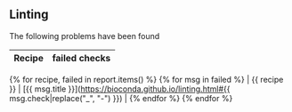 ## Linting

The following problems have been found

| Recipe       | failed checks |
| ------------ | ------------- |
{% for recipe, failed in report.items() %}
{% for msg in failed %}
| {{ recipe }} | [{{ msg.title }}](https://bioconda.github.io/linting.html#{{ msg.check|replace("_", "-") }}) |
{% endfor %}
{% endfor %}
